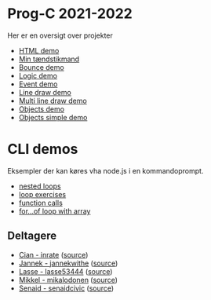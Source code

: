 # Prog-C 2021-2022

Her er en oversigt over projekter

- [HTML demo](html-demo/) 
- [Min tændstikmand](stickman-demo/)
- [Bounce demo](bouncing-ball-demo/)
- [Logic demo](logic-demo/)
- [Event demo](event-demo/)
- [Line draw demo](line-draw-demo/)
- [Multi line draw demo](multi-line-draw-demo/)
- [Objects demo](objects-demo/)
- [Objects simple demo](objects-simple-demo/)

# CLI demos

Eksempler der kan køres vha node.js i en kommandoprompt.

- [nested loops](cli-demos/nested-loops-demo.js)
- [loop exercises](cli-demos/loop-exercises.js)
- [function calls](cli-demos/function-demo.js)
- [for...of loop with array](cli-demos/for-of-array-demo.js)

## Deltagere

- [Cian - inrate](https://inrate.github.io/) ([source](https://github.com/inrate/inrate.github.io))
- [Jannek - jannekwithe](https://jannekwithe.github.io/) ([source](https://github.com/jannekwithe/jannekwithe.github.io))
- [Lasse - lasse53444](https://lasse53444.github.io/) ([source](https://github.com/lasse53444/lasse53444.github.io))
- [Mikkel - mikalodonen](https://mikalodonen.github.io/) ([source](https://github.com/mikalodonen/mikalodonen.github.io))
- [Senaid - senaidcivic](https://senaidcivic.github.io/) ([source](https://github.com/senaidcivic/senaidcivic.github.io))

